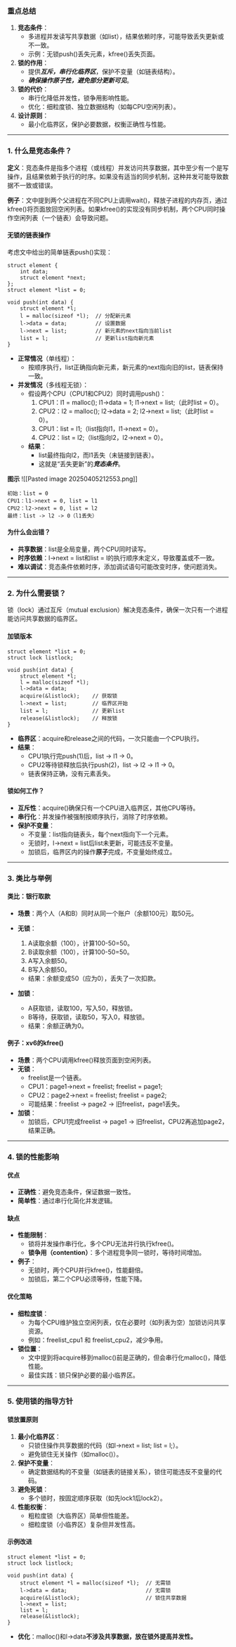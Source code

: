 ### 重点总结

1. **竞态条件**：
    - 多进程并发读写共享数据（如list），结果依赖时序，可能导致丢失更新或不一致。
    - 示例：无锁push()丢失元素，kfree()丢失页面。
2. **锁的作用**：
    - 提供***互斥，串行化临界区***，保护不变量（如链表结构）。
    - ***确保操作原子性，避免部分更新可见***。
3. **锁的代价**：
    - 串行化降低并发性，锁争用影响性能。
    - 优化：细粒度锁、独立数据结构（如每CPU空闲列表）。
4. **设计原则**：
    - 最小化临界区，保护必要数据，权衡正确性与性能。
---

### 1. 什么是竞态条件？

**定义**：竞态条件是指多个进程（或线程）并发访问共享数据，其中至少有一个是写操作，且结果依赖于执行的时序。如果没有适当的同步机制，这种并发可能导致数据不一致或错误。

**例子**：文中提到两个父进程在不同CPU上调用wait()，释放子进程的内存页，通过kfree()将页面放回空闲列表。如果kfree()的实现没有同步机制，两个CPU同时操作空闲列表（一个链表）会导致问题。

#### 无锁的链表操作

考虑文中给出的简单链表push()实现：

```
struct element {
    int data;
    struct element *next;
};
struct element *list = 0;

void push(int data) {
    struct element *l;
    l = malloc(sizeof *l);  // 分配新元素
    l->data = data;         // 设置数据
    l->next = list;         // 新元素的next指向当前list
    list = l;               // 更新list指向新元素
}
```

- **正常情况**（单线程）：
    - 按顺序执行，list正确指向新元素，新元素的next指向旧的list，链表保持一致。
- **并发情况**（多线程无锁）：
    - 假设两个CPU（CPU1和CPU2）同时调用push()：
        1. CPU1：l1 = malloc(); l1->data = 1; l1->next = list;（此时list = 0）。  
        2. CPU2：l2 = malloc(); l2->data = 2; l2->next = list;（此时list = 0）。  
        3. CPU1：list = l1;（list指向l1，l1->next = 0）。  
        4. CPU2：list = l2;（list指向l2，l2->next = 0）。  
    - **结果**：
        - list最终指向l2，而l1丢失（未链接到链表）。
        - 这就是“丢失更新”的***竞态条件***。

**图示**
![[Pasted image 20250405212553.png]]

```
初始：list = 0
CPU1：l1->next = 0, list = l1
CPU2：l2->next = 0, list = l2
最终：list -> l2 -> 0（l1丢失）
```

#### 为什么会出错？

- **共享数据**：list是全局变量，两个CPU同时读写。
- **时序依赖**：l->next = list和list = l的执行顺序未定义，导致覆盖或不一致。
- **难以调试**：竞态条件依赖时序，添加调试语句可能改变时序，使问题消失。

---

### 2. 为什么需要锁？

锁（lock）通过互斥（mutual exclusion）解决竞态条件，确保一次只有一个进程能访问共享数据的临界区。

#### 加锁版本

```
struct element *list = 0;
struct lock listlock;

void push(int data) {
    struct element *l;
    l = malloc(sizeof *l);
    l->data = data;
    acquire(&listlock);    // 获取锁
    l->next = list;        // 临界区开始
    list = l;              // 更新list
    release(&listlock);    // 释放锁
}
```

- **临界区**：acquire和release之间的代码，一次只能由一个CPU执行。
- **结果**：
    - CPU1执行完push(1)后，list -> l1 -> 0。
    - CPU2等待锁释放后执行push(2)，list -> l2 -> l1 -> 0。
    - 链表保持正确，没有元素丢失。

#### 锁如何工作？

- **互斥性**：acquire()确保只有一个CPU进入临界区，其他CPU等待。
- **串行化**：并发操作被强制按顺序执行，消除了时序依赖。
- **保护不变量**：
    - 不变量：list指向链表头，每个next指向下一个元素。
    - 无锁时，l->next = list后list未更新，可能违反不变量。
    - 加锁后，临界区内的操作**原子**完成，不变量始终成立。

---

### 3. 类比与举例

#### 类比：银行取款

- **场景**：两个人（A和B）同时从同一个账户（余额100元）取50元。
- **无锁**：
    
    1. A读取余额（100），计算100-50=50。
    2. B读取余额（100），计算100-50=50。
    3. A写入余额50。
    4. B写入余额50。
    
    - 结果：余额变成50（应为0），丢失了一次扣款。
- **加锁**：
    - A获取锁，读取100，写入50，释放锁。
    - B等待，获取锁，读取50，写入0，释放锁。
    - 结果：余额正确为0。

#### 例子：xv6的kfree()

- **场景**：两个CPU调用kfree()释放页面到空闲列表。
- **无锁**：
    - freelist是一个链表。
    - CPU1：page1->next = freelist; freelist = page1;
    - CPU2：page2->next = freelist; freelist = page2;
    - 可能结果：freelist -> page2 -> 旧freelist，page1丢失。
- **加锁**：
    - 加锁后，CPU1完成freelist -> page1 -> 旧freelist，CPU2再追加page2，结果正确。

---

### 4. 锁的性能影响

#### 优点

- **正确性**：避免竞态条件，保证数据一致性。
- **简单性**：通过串行化简化并发逻辑。

#### 缺点

- **性能限制**：
    - 锁将并发操作串行化，多个CPU无法并行执行kfree()。
    - **锁争用（contention）**：多个进程竞争同一锁时，等待时间增加。
- **例子**：
    - 无锁时，两个CPU并行kfree()，性能翻倍。
    - 加锁后，第二个CPU必须等待，性能下降。

#### 优化策略

- **细粒度锁**：
    - 为每个CPU维护独立空闲列表，仅在必要时（如列表为空）加锁访问共享资源。
    - 例如：freelist_cpu1 和 freelist_cpu2，减少争用。
- **锁位置**：
    - 文中提到将acquire移到malloc()前是正确的，但会串行化malloc()，降低性能。
    - 最佳实践：锁只保护必要的最小临界区。

---

### 5. 使用锁的指导方针

#### 锁放置原则

1. **最小化临界区**：
    - 只锁住操作共享数据的代码（如l->next = list; list = l;）。
    - 避免锁住无关操作（如malloc()）。
2. **保护不变量**：
    - 确定数据结构的不变量（如链表的链接关系），锁住可能违反不变量的代码。
3. **避免死锁**：
    - 多个锁时，按固定顺序获取（如先lock1后lock2）。
4. **性能权衡**：
    - 粗粒度锁（大临界区）简单但性能差。
    - 细粒度锁（小临界区）复杂但并发性高。

#### 示例改进

```
struct element *list = 0;
struct lock listlock;

void push(int data) {
    struct element *l = malloc(sizeof *l);  // 无需锁
    l->data = data;                         // 无需锁
    acquire(&listlock);                     // 锁住共享数据
    l->next = list;
    list = l;
    release(&listlock);
}
```

- **优化**：malloc()和l->data**不涉及共享数据，放在锁外提高并发性。**
